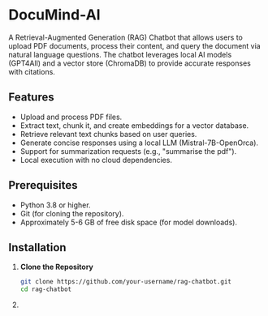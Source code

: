# DocuMind-AI

A Retrieval-Augmented Generation (RAG) Chatbot that allows users to upload PDF documents, process their content, and query the document via natural language questions. The chatbot leverages local AI models (GPT4All) and a vector store (ChromaDB) to provide accurate responses with citations.

## Features
- Upload and process PDF files.
- Extract text, chunk it, and create embeddings for a vector database.
- Retrieve relevant text chunks based on user queries.
- Generate concise responses using a local LLM (Mistral-7B-OpenOrca).
- Support for summarization requests (e.g., "summarise the pdf").
- Local execution with no cloud dependencies.

## Prerequisites
- Python 3.8 or higher.
- Git (for cloning the repository).
- Approximately 5-6 GB of free disk space (for model downloads).

## Installation

1. **Clone the Repository**
   ```bash
   git clone https://github.com/your-username/rag-chatbot.git
   cd rag-chatbot

2. 